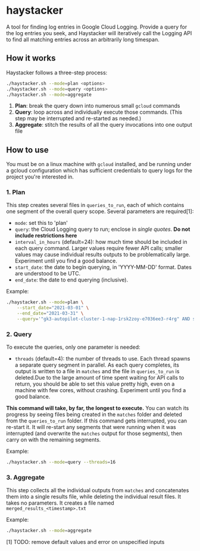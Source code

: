 # haystacker
A tool for finding log entries in Google Cloud Logging. Provide a query for the log entries you seek, and Haystacker will iteratively call the Logging API to find all matching entries across an arbitrarily long timespan.

## How it works
Haystacker follows a three-step process:
```sh
./haystacker.sh --mode=plan <options>
./haystacker.sh --mode=query <options>
./haystacker.sh --mode=aggregate
```
1. **Plan**: break the query down into numerous small `gcloud` commands
2. **Query**: loop across and individually execute those commands. (This step may be interrupted and re-started as needed.)
3. **Aggregate**: stitch the results of all the query invocations into one output file

## How to use
You must be on a linux machine with `gcloud` installed, and be running under a gcloud configuration which has sufficient credentials to query logs for the project you're interested in.

### 1. Plan
This step creates several files in `queries_to_run`, each of which contains one segment of the overall query scope. Several parameters are required[1]:
* `mode`: set this to 'plan'
* `query`:  the Cloud Logging query to run; enclose in *single quotes*. **Do not include restrictions here**
* `interval_in_hours` (default=24): how much time should be included in each query command. Larger values require fewer API calls; smaller values may cause individual results outputs to be problematically large. Experiment until you find a good balance.
* `start_date`: the date to begin querying, in 'YYYY-MM-DD' format. Dates are understood to be UTC.
* `end_date`: the date to end querying (inclusive).

Example:
```sh
./haystacker.sh --mode=plan \
    --start_date="2021-03-01" \
    --end_date="2021-03-31" \
    --query='"gk3-autopilot-cluster-1-nap-1rsk2zoy-e7036ee3-r4rg" AND severity=WARNING'
```

### 2. Query
To execute the queries, only one parameter is needed:
* `threads` (default=4): the number of threads to use. Each thread spawns a separate query segment in parallel. As each query completes, its output is written to a file in `matches` and the file in `queries_to_run` is deleted.Due to the large amount of time spent waiting for API calls to return, you should be able to set this value pretty high, even on a machine with few cores, without crashing. Experiment until you find a good balance.

**This command will take, by far, the longest to execute.** You can watch its progress by seeing files being created in the `matches` folder and deleted from the `queries_to_run` folder. If this command gets interrupted, you can re-start it. It will re-start any segments that were running when it was interrupted (and overwrite the `matches` output for those segments), then carry on with the remaining segments.

Example:
```sh
./haystacker.sh --mode=query --threads=16
```

### 3. Aggregate
This step collects all the individual outputs from `matches` and concatenates them into a single results file, while deleting the individual result files. It takes no parameters. It creates a file named `merged_results_<timestamp>.txt`

Example:
```sh
./haystacker.sh --mode=aggregate
```



[1] TODO: remove default values and error on unspecified inputs